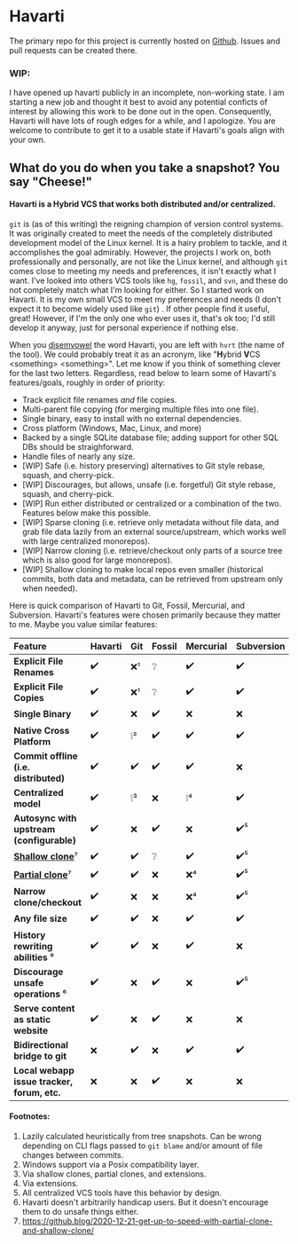 # Havarti

The primary repo for this project is currently hosted on
[Github](https://github.com/hvrt-vcs/hvrt). Issues and pull requests can be
created there.

### WIP:
I have opened up havarti publicly in an incomplete, non-working state. 
I am starting a new job and thought it best to avoid any potential conficts
of interest by allowing this work to be done out in the open. Consequently,
Havarti will have lots of rough edges for a while, and I apologize. You are
welcome to contribute to get it to a usable state if Havarti's goals align
with your own.

## What do you do when you take a snapshot? You say "Cheese!"

#### Havarti is a Hybrid VCS that works both distributed and/or centralized.

`git` is (as of this writing) the reigning champion of version control systems. 
It was originally created to meet the needs of the
completely distributed development model of the Linux kernel. It is a hairy
problem to tackle, and it accomplishes the goal admirably. However, the projects I
work on, both professionally and personally, are not like the Linux kernel, and although `git` comes close to
meeting my needs and preferences, it isn't exactly what I want. I've looked into
others VCS tools like `hg`, `fossil`, and `svn`, and these do not completely match what
I'm looking for either. So I started work on Havarti. It is my own small VCS to
meet my preferences and needs (I don't expect it to become widely used like
`git`) . If other people find it useful, great! However, if I'm the only one who
ever uses it, that's ok too; I'd still develop it anyway, just for personal
experience if nothing else.

When you [disemvowel](https://en.m.wiktionary.org/wiki/disemvowel) the word Havarti, you are left with `hvrt` (the name of
the tool). We could probably treat it as an acronym, like "**H**ybrid **V**CS
\<something\> \<something\>". Let me know if you think of something clever for
the last two letters. Regardless, read below to learn some of Havarti's
features/goals, roughly in order of priority:

* Track explicit file renames _and_ file copies.
* Multi-parent file copying (for merging multiple files into one file).
* Single binary, easy to install with no external dependencies.
* Cross platform (Windows, Mac, Linux, and more)
* Backed by a single SQLite database file; adding support for other SQL DBs should be straighforward.
* Handle files of nearly any size.
* [WIP] Safe (i.e. history preserving) alternatives to Git style rebase, squash,
  and cherry-pick.
* [WIP] Discourages, but allows, unsafe (i.e. forgetful) Git style rebase, squash,
  and cherry-pick.
* [WIP] Run either distributed or centralized or a combination of the two. Features below make this possible.
* [WIP] Sparse cloning (i.e. retrieve only metadata without file data, and grab file data lazily
  from an external source/upstream, which works well with large centralized monorepos).
* [WIP] Narrow cloning (i.e. retrieve/checkout only parts of a source tree
  which is also good for large monorepos).
* [WIP] Shallow cloning to make local repos even smaller (historical
  commits, both data and metadata, can be retrieved from upstream only when
  needed).

Here is quick comparison of Havarti to Git, Fossil, Mercurial, and Subversion.
Havarti's features were chosen primarily because they matter to me. Maybe you
value similar features:

| Feature                                     | Havarti | Git | Fossil | Mercurial | Subversion |
|:--------------------------------------------|:--------|:----|:-------|:----------|:-----------|
| **Explicit File Renames**                   | ✔️      | ❌¹  | ❔      | ✔️        | ✔️         |
| **Explicit File Copies**                    | ✔️      | ❌¹  | ❔      | ✔️        | ✔️         |
| **Single Binary**                           | ✔️      | ❌   | ✔️     | ❌         | ❌          |
| **Native Cross Platform**                   | ✔️      | ❕²  | ✔️     | ✔️        | ✔️         |
| **Commit offline (i.e. distributed)**       | ✔️      | ✔️  | ✔️     | ✔️        | ❌          |
| **Centralized model**                       | ✔️      | ❕³  | ❌      | ❕⁴        | ✔️         |
| **Autosync with upstream (configurable)**   | ✔️      | ❌   | ✔️     | ❌         | ✔️⁵        |
| [**Shallow clone**][7]⁷                     | ✔️      | ✔️  | ❔      | ✔️        | ✔️⁵        |
| [**Partial clone**][7]⁷                     | ✔️      | ✔️  | ❌      | ❌⁴        | ✔️⁵        |
| **Narrow clone/checkout**                   | ✔️      | ❌   | ❌      | ❌⁴        | ✔️⁵        |
| **Any file size**                           | ✔️      | ✔️  | ❌      | ✔️        | ✔️         |
| **History rewriting abilities** ⁶           | ✔️      | ✔️  | ❌      | ✔️        | ❌          |
| **Discourage unsafe operations** ⁶          | ✔️      | ❌   | ✔️     | ❌         | ✔️⁵        |
| **Serve content as static website**         | ✔️      | ❌   | ✔️     | ❌         | ❌          |
| **Bidirectional bridge to git**             | ❌       | ✔️  | ❌      | ✔️        | ✔️         |
| **Local webapp issue tracker, forum, etc.** | ❌       | ❌   | ✔️     | ❌         | ❌          |

#### Footnotes:
1. Lazily calculated heuristically from tree snapshots. Can be wrong depending
  on CLI flags passed to `git blame` and/or amount of file changes between commits.
2. Windows support via a Posix compatibility layer.
3. Via shallow clones, partial clones, and extensions.
4. Via extensions.
5. All centralized VCS tools have this behavior by design.
6. Havarti doesn't arbitrarily handicap users. But it doesn't encourage them to do unsafe things either.
7. https://github.blog/2020-12-21-get-up-to-speed-with-partial-clone-and-shallow-clone/

[7]: https://github.blog/2020-12-21-get-up-to-speed-with-partial-clone-and-shallow-clone/

